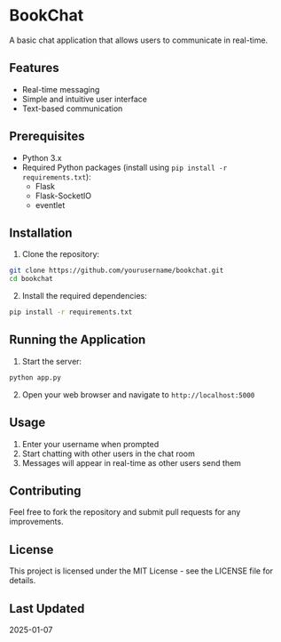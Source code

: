 # BookChat

A basic chat application that allows users to communicate in real-time.

## Features

- Real-time messaging
- Simple and intuitive user interface
- Text-based communication

## Prerequisites

- Python 3.x
- Required Python packages (install using `pip install -r requirements.txt`):
  - Flask
  - Flask-SocketIO
  - eventlet

## Installation

1. Clone the repository:
```bash
git clone https://github.com/yourusername/bookchat.git
cd bookchat
```

2. Install the required dependencies:
```bash
pip install -r requirements.txt
```

## Running the Application

1. Start the server:
```bash
python app.py
```

2. Open your web browser and navigate to `http://localhost:5000`

## Usage

1. Enter your username when prompted
2. Start chatting with other users in the chat room
3. Messages will appear in real-time as other users send them

## Contributing

Feel free to fork the repository and submit pull requests for any improvements.

## License

This project is licensed under the MIT License - see the LICENSE file for details.

## Last Updated

2025-01-07
